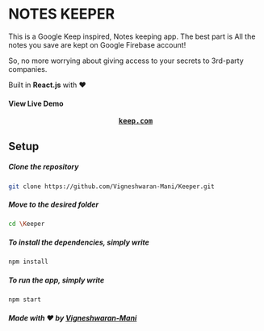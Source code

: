 # NOTES KEEPER


This is a Google Keep inspired, Notes keeping app. The best part is All the notes you save are kept on Google Firebase account!

So, no more worrying about giving access to your secrets to 3rd-party companies.

Built in <b>React.js</b> with ❤️


#### View Live Demo
  <pre><center><a href=""><b>keep.com</b></a></center></pre>

## Setup

  ##### Clone the repository
```bash
git clone https://github.com/Vigneshwaran-Mani/Keeper.git
```
  ##### Move to the desired folder
```bash
cd \Keeper
```
  ##### To install the dependencies, simply write
```bash
npm install
```

  ##### To run the app, simply write
```bash
npm start
```

##### Made with ♥ by <a href="https://github.com/Vigneshwaran-Mani">Vigneshwaran-Mani</a>
